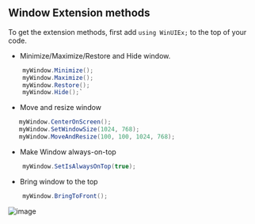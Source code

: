 ## Window Extension methods

To get the extension methods, first add `using WinUIEx;` to the top of your code.

- Minimize/Maximize/Restore and Hide window.
```cs
    myWindow.Minimize();
    myWindow.Maximize();
    myWindow.Restore();
    myWindow.Hide();`
```

- Move and resize window
```cs
   myWindow.CenterOnScreen();
   myWindow.SetWindowSize(1024, 768);
   myWindow.MoveAndResize(100, 100, 1024, 768);
```

- Make Window always-on-top
```cs
    myWindow.SetIsAlwaysOnTop(true);
```

- Bring window to the top
```cs
    myWindow.BringToFront();
```
![image](https://user-images.githubusercontent.com/1378165/145075953-2ec1e01e-525a-49da-8454-e78724a382fb.png)